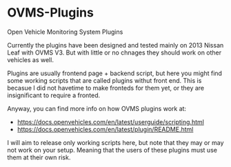 # OVMS-Plugins
Open Vehicle Monitoring System Plugins

Currently the plugins have been designed and tested mainly on 2013 Nissan Leaf with OVMS V3. But with little or no chnages they should work on other vehicles as well.

Plugins are usually frontend page + backend script, but here you might find some working scripts that are called plugins withut front end. This is becasue I did not havetime to make fronteds for them yet, or they are insignificant to require a fronted.

Anyway, you can find more info on how OVMS plugins work at:
 - https://docs.openvehicles.com/en/latest/userguide/scripting.html
 - https://docs.openvehicles.com/en/latest/plugin/README.html

I will aim to release only working scripts here, but note that they may or may not work on your setup. Meaning that the users of these plugins must use them at their own risk.
